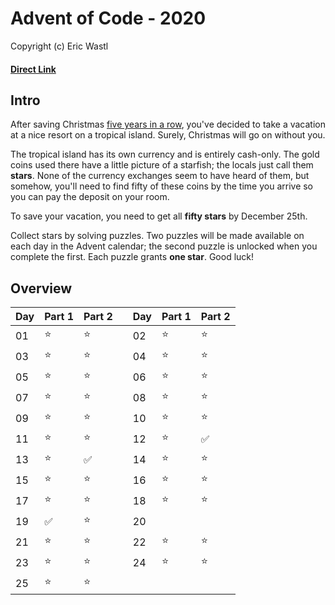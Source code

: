 # Advent of Code - 2020
Copyright (c) Eric Wastl
#### [Direct Link](https://adventofcode.com/2020)

## Intro
After saving Christmas [five years in a row](https://adventofcode.com/events), you've decided to take a vacation at a nice resort on a tropical island. Surely, Christmas will go on without you.

The tropical island has its own currency and is entirely cash-only. The gold coins used there have a little picture of a starfish; the locals just call them **stars**. None of the currency exchanges seem to have heard of them, but somehow, you'll need to find fifty of these coins by the time you arrive so you can pay the deposit on your room.

To save your vacation, you need to get all **fifty stars** by December 25th.

Collect stars by solving puzzles. Two puzzles will be made available on each day in the Advent calendar; the second puzzle is unlocked when you complete the first. Each puzzle grants **one star**. Good luck!

## Overview

| Day | Part 1 | Part 2 ||Day | Part 1 | Part 2 |
| --- | --- | --- |---| --- | --- | --- |
| 01 | :star: | :star: || 02 | :star: | :star: |
| 03 | :star: | :star: || 04 | :star: | :star: |
| 05 | :star: | :star: || 06 | :star: | :star: |
| 07 | :star: | :star: || 08 | :star: | :star: |
| 09 | :star: | :star: || 10 | :star: | :star: |
| 11 | :star: | :star: || 12 | :star: | :white_check_mark: |
| 13 | :star: | :white_check_mark: || 14 | :star: | :star: |
| 15 | :star: | :star: || 16 | :star: | :star: |
| 17 | :star: | :star: || 18 | :star: | :star: |
| 19 | :white_check_mark: | :star: || 20 |  |  |
| 21 | :star: | :star: || 22 | :star: | :star: |
| 23 | :star: | :star: || 24 | :star: | :star: |
| 25 | :star: | :star: |||||
